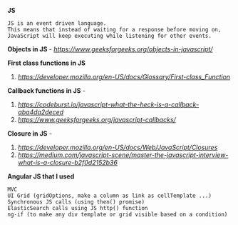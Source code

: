 
**JS**

    JS is an event driven language. 
    This means that instead of waiting for a response before moving on, JavaScript will keep executing while listening for other events. 

**Objects in JS** - *https://www.geeksforgeeks.org/objects-in-javascript/*

**First class functions in JS**
    
  1. *https://developer.mozilla.org/en-US/docs/Glossary/First-class_Function*

**Callback functions in JS** - 
  
  1. *https://codeburst.io/javascript-what-the-heck-is-a-callback-aba4da2deced*
  2. *https://www.geeksforgeeks.org/javascript-callbacks/*
 
**Closure in JS** - 

   1. *https://developer.mozilla.org/en-US/docs/Web/JavaScript/Closures* 
   2. *https://medium.com/javascript-scene/master-the-javascript-interview-what-is-a-closure-b2f0d2152b36*
 
 **Angular JS that I used**
 
    MVC
    UI Grid (gridOptions, make a column as link as cellTemplate ...)
    Synchronous JS calls (using then() promise)
    ElasticSearch calls using JS http() function
    ng-if (to make any div template or grid visible based on a condition)
